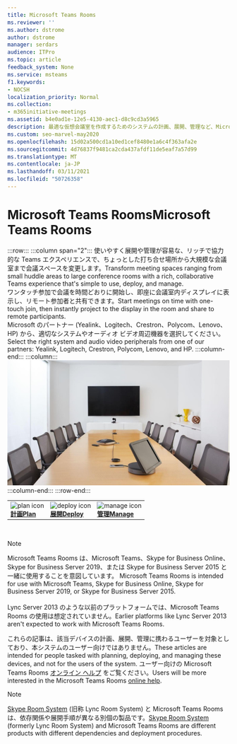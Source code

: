 ```yaml
---
title: Microsoft Teams Rooms
ms.reviewer: ''
ms.author: dstrome
author: dstrome
manager: serdars
audience: ITPro
ms.topic: article
feedback_system: None
ms.service: msteams
f1.keywords:
- NOCSH
localization_priority: Normal
ms.collection:
- m365initiative-meetings
ms.assetid: b4e0ad1e-12e5-4130-aec1-d8c9cd3a5965
description: 最適な仮想会議室を作成するためのシステムの計画、展開、管理など、Microsoft Teams の会議室を設定する方法について説明します。
ms.custom: seo-marvel-may2020
ms.openlocfilehash: 15d02a500cd1a10ed1cef8480e1a6c4f363afa2e
ms.sourcegitcommit: 4d76837f9481ca2cda437afdf11de5eaf7a57d99
ms.translationtype: MT
ms.contentlocale: ja-JP
ms.lasthandoff: 03/11/2021
ms.locfileid: "50726358"
---
```

# <a name="microsoft-teams-rooms"></a><span data-ttu-id="ed984-103">Microsoft Teams Rooms</span><span class="sxs-lookup"><span data-stu-id="ed984-103">Microsoft Teams Rooms</span></span>

:::row:::
    :::column span="2":::
       <span data-ttu-id="ed984-p101">使いやすく展開や管理が容易な、リッチで協力的な Teams エクスペリエンスで、ちょっとした打ち合せ場所から大規模な会議室まで会議スペースを変更します。</span><span class="sxs-lookup"><span data-stu-id="ed984-p101">Transform meeting spaces ranging from small huddle areas to large conference rooms with a rich, collaborative Teams experience that's simple to use, deploy, and manage. </span></span><br> 
       <span data-ttu-id="ed984-105">ワンタッチ参加で会議を時間どおりに開始し、即座に会議室内ディスプレイに表示し、リモート参加者と共有できます。</span><span class="sxs-lookup"><span data-stu-id="ed984-105">Start meetings on time with one-touch join, then instantly project to the display in the room and share to remote participants.</span></span><br> 
       <span data-ttu-id="ed984-106">Microsoft のパートナー (Yealink、Logitech、Crestron、Polycom、Lenovo、HP) から、適切なシステムやオーディオ ビデオ周辺機器を選択してください。</span><span class="sxs-lookup"><span data-stu-id="ed984-106">Select the right system and audio video peripherals from one of our partners: Yealink, Logitech, Crestron, Polycom, Lenovo, and HP.</span></span>
    :::column-end:::
    :::column:::
       ![Microsoft Teams Rooms 機材を使用した会議室のテーブル](../media/srs-room.jpg)
    :::column-end:::
:::row-end:::

|               |               |               |
| ------------- | ------------- | ------------- |
|<img src="https://docs.microsoft.com/office/media/icons/list-123-teams.svg" width="40 px" height="40 px" alt="plan icon"> <br> <span data-ttu-id="ed984-108">**[計画](https://docs.microsoft.com/MicrosoftTeams/rooms/rooms-plan)**</span><span class="sxs-lookup"><span data-stu-id="ed984-108">**[Plan](https://docs.microsoft.com/MicrosoftTeams/rooms/rooms-plan)**</span></span> |<img src="https://docs.microsoft.com/office/media/icons/deploy-teams.svg" width="40 px" height="40 px" alt="deploy icon"> <br> <span data-ttu-id="ed984-109">**[展開](https://docs.microsoft.com/MicrosoftTeams/rooms/rooms-deploy)**</span><span class="sxs-lookup"><span data-stu-id="ed984-109">**[Deploy](https://docs.microsoft.com/MicrosoftTeams/rooms/rooms-deploy)**</span></span> |<img src="https://docs.microsoft.com/office/media/icons/toolbox.svg" width="40 px" height="40 px" alt="manage icon"> <br> <span data-ttu-id="ed984-110">**[管理](https://docs.microsoft.com/MicrosoftTeams/rooms/rooms-manage)**</span><span class="sxs-lookup"><span data-stu-id="ed984-110">**[Manage](https://docs.microsoft.com/MicrosoftTeams/rooms/rooms-manage)**</span></span> |

<br>

> [!NOTE]
> <span data-ttu-id="ed984-p102">Microsoft Teams Rooms は、Microsoft Teams、Skype for Business Online、Skype for Business Server 2019、または Skype for Business Server 2015 と一緒に使用することを意図しています。  </span><span class="sxs-lookup"><span data-stu-id="ed984-p102">Microsoft Teams Rooms is intended for use with Microsoft Teams, Skype for Business Online, Skype for Business Server 2019, or Skype for Business Server 2015.  </span></span><br><br><span data-ttu-id="ed984-112">Lync Server 2013 のような以前のプラットフォームでは、Microsoft Teams Rooms の使用は想定されていません。</span><span class="sxs-lookup"><span data-stu-id="ed984-112">Earlier platforms like Lync Server 2013 aren't expected to work with Microsoft Teams Rooms.</span></span>

<span data-ttu-id="ed984-113">これらの記事は、該当デバイスの計画、展開、管理に携わるユーザーを対象としており、本システムのユーザー向けではありません。</span><span class="sxs-lookup"><span data-stu-id="ed984-113">These articles are intended for people tasked with planning, deploying, and managing these devices, and not for the users of the system.</span></span> <span data-ttu-id="ed984-114">ユーザー向けの Microsoft Teams Rooms [オンライン ヘルプ](https://support.office.com/article/Skype-Room-Systems-version-2-help-e667f40e-5aab-40c1-bd68-611fe0002ba2) をご覧ください。</span><span class="sxs-lookup"><span data-stu-id="ed984-114">Users will be more interested in the Microsoft Teams Rooms [online help](https://support.office.com/article/Skype-Room-Systems-version-2-help-e667f40e-5aab-40c1-bd68-611fe0002ba2).</span></span>

> [!NOTE]
> <span data-ttu-id="ed984-115">[Skype Room System](../rooms/lrs-migration.md) (旧称 Lync Room System) と Microsoft Teams Rooms は、依存関係や展開手順が異なる別個の製品です。</span><span class="sxs-lookup"><span data-stu-id="ed984-115">[Skype Room System](../rooms/lrs-migration.md) (formerly Lync Room System) and Microsoft Teams Rooms are different products with different dependencies and deployment procedures.</span></span>

